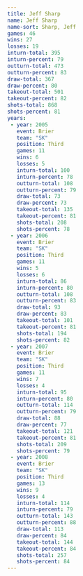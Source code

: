```yaml
---
title: Jeff Sharp
name: Jeff Sharp
name-sort: Sharp, Jeff
games: 46
wins: 27
losses: 19
inturn-total: 395
inturn-percent: 79
outturn-total: 473
outturn-percent: 83
draw-total: 367
draw-percent: 80
takeout-total: 501
takeout-percent: 82
shots-total: 868
shots-percent: 81
years:
 - year: 2005
   event: Brier
   team: "SK"
   position: Third
   games: 11
   wins: 6
   losses: 5
   inturn-total: 100
   inturn-percent: 78
   outturn-total: 108
   outturn-percent: 79
   draw-total: 73
   draw-percent: 73
   takeout-total: 135
   takeout-percent: 81
   shots-total: 208
   shots-percent: 78
 - year: 2006
   event: Brier
   team: "SK"
   position: Third
   games: 11
   wins: 5
   losses: 6
   inturn-total: 86
   inturn-percent: 80
   outturn-total: 108
   outturn-percent: 83
   draw-total: 93
   draw-percent: 83
   takeout-total: 101
   takeout-percent: 81
   shots-total: 194
   shots-percent: 82
 - year: 2007
   event: Brier
   team: "SK"
   position: Third
   games: 11
   wins: 7
   losses: 4
   inturn-total: 95
   inturn-percent: 80
   outturn-total: 114
   outturn-percent: 79
   draw-total: 88
   draw-percent: 77
   takeout-total: 121
   takeout-percent: 81
   shots-total: 209
   shots-percent: 79
 - year: 2008
   event: Brier
   team: "SK"
   position: Third
   games: 13
   wins: 9
   losses: 4
   inturn-total: 114
   inturn-percent: 79
   outturn-total: 143
   outturn-percent: 88
   draw-total: 113
   draw-percent: 84
   takeout-total: 144
   takeout-percent: 84
   shots-total: 257
   shots-percent: 84
---
```

